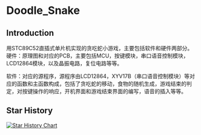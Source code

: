 # Doodle_Snake
## Introduction
用STC89C52直插式单片机实现的贪吃蛇小游戏，主要包括软件和硬件两部分。
硬件：原理图和对应的PCB，主要包括MCU，按键模块，串口语音控制模块，LCD12864模块，以及晶振电路，复位电路等等。

软件：对应的源程序，源程序由LCD12864，XYV17B（串口语音控制模块）等对应的函数和主函数构成，包括了贪吃蛇的移动，食物的随机生成，游戏结束的判定，对按键操作的响应，开机界面和游戏结束界面的编写，语音的插入等等。


## Star History

[![Star History Chart](https://api.star-history.com/svg?repos=Doodle_Snake/Doodle_Snake&type=Timeline)](https://star-history.com/#Doodle_Snake/Doodle_Snake&Timeline)
